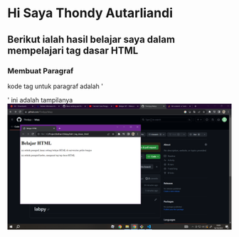 # Hi Saya Thondy Autarliandi
## Berikut ialah hasil belajar saya dalam mempelajari tag dasar HTML

### Membuat Paragraf
kode tag untuk paragraf adalah '<p>'
ini adalah tampilanya
![Gambar 1](screenshot/ss1.png)
